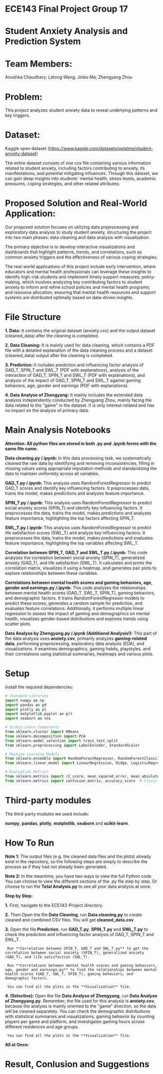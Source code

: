 # ECE143 Final Project Group 17

# Student Anxiety Analysis and Prediction System

# Team Members:
Anushka Chaudhary; Letong Wang; Jinbo Ma; Zhengyang Zhou

# Problem:
This project analyzes student anxiety data to reveal underlying patterns and key triggers.

# Dataset:
Kaggle open dataset (https://www.kaggle.com/datasets/petalme/student-anxiety-dataset)

The entire dataset consists of one csv file containing various information related to student anxiety, including factors contributing to anxiety, its manifestations, and potential mitigating influences. Through this dataset, we can gain deep insights into students' mental health, stress levels, academic pressures, coping strategies, and other related attributes.

# Proposed Solution and Real-World Application:
Our proposed solution focuses on utilizing data preprocessing and exploratory data analysis to study student anxiety, structuring the project into two main phases: data cleaning and data analysis with visualization. 

The primary objective is to develop interactive visualizations and dashboards that highlight patterns, trends, and correlations, such as common anxiety triggers and the effectiveness of various coping strategies. 

The real-world applications of this project include early intervention, where educators and mental health professionals can leverage these insights to identify high-risk students and implement timely support measures; policy-making, which involves analyzing key contributing factors to student anxiety to inform and refine school policies and mental health programs; and resource allocation, ensuring that mental health resources and support systems are distributed optimally based on data-driven insights.

# File Structure
**1. Data:** It contains the original dataset (anxiety.csv) and the output dataset (cleaned_data) after the cleaning is completed.

**2. Data Cleaning:** It is mainly used for data cleaning, which contains a PDF file with a detailed explanation of the data cleaning process and a dataset (cleaned_data) output after the cleaning is completed.

**3. Prediction:** It includes prediction and influencing factor analysis of GAD_T, SPIN_T and SWL_T (PDF with explanations), analysis of the interaction of GAD_T, SPIN_T and SWL_T (PDF with explanations), and analysis of the impact of GAD_T, SPIN_T and SWL_T against gaming behaviors, age, gender and earnings (PDF with explanations).

**4. Data Analyse of Zhengyang:** It mainly includes the extended data analysis independently conducted by Zhengyang Zhou, mainly facing the data related to the "game" in the dataset. It is only interest-related and has no impact on the analysis of primary data.

# Main Analysis Notebooks
**Attention: All python files are stored in both .py and .ipynb forms with the same file name.**

**Data cleaning.py /.ipynb:** In this data processing task, we systematically cleaned the raw data by identifying and removing inconsistencies, filling in missing values using appropriate imputation methods and standardizing the data to maintain uniformity across all variables. 

**GAD_T.py /.ipynb:** This analysis uses RandomForestRegressor to predict GAD_T scores and identify key influencing factors. It preprocesses data, trains the model, makes predictions and analyzes feature importance.

**SPIN_T.py /.ipynb:** This analysis uses RandomForestRegressor to predict social anxiety scores (SPIN_T) and identify key influencing factors. It preprocesses the data, trains the model, makes predictions and analyzes feature importance, highlighting the top factors affecting SPIN_T.

**SWL_T.py /.ipynb:** This analysis uses RandomForestRegressor to predict life satisfaction scores (SWL_T) and analyze key influencing factors. It preprocesses the data, trains the model, makes predictions and evaluates feature importance, highlighting the top variables affecting SWL_T.

**Correlation between SPIN_T, GAD_T and SWL_T.py /.ipynb:** This code analyzes the correlation between social anxiety (SPIN_T), generalized anxiety (GAD_T), and life satisfaction (SWL_T). It calculates and prints the correlation matrix, visualizes it using a heatmap, and generates pair plots to explore relationships between these variables.

**Correlations between mental health scores and gaming behaviors, age, gender and earnings.py /.ipynb:** This code analyzes the relationships between mental health scores (GAD_T, SWL_T, SPIN_T), gaming behaviors, and demographic factors. It trains RandomForestRegressor models to predict these scores, generates a random sample for prediction, and evaluates feature correlations. Additionally, it performs multiple linear regression to assess the impact of gaming and demographics on mental health, visualizes gender-based distributions and explores trends using scatter plots.

**Data Analyse by Zhengyang.py /.ipynb (Additional Analysis!):** This part of the data analysis uses **anxiety.csv**, primarily analyzes **gaming-related data**, performing preprocessing, exploratory data analysis (EDA), and visualizations. It examines demographics, gaming habits, playstyles, and their correlations using statistical summaries, heatmaps and various plots.

# Setup
Install the required dependencies:

```python
# Standard Libraries
import numpy as np
import pandas as pd
import plotly as pl
import matplotlib.pyplot as plt
import seaborn as sns

# Scikit-Learn Components
from sklearn.cluster import KMeans
from sklearn.decomposition import PCA
from sklearn.model_selection import train_test_split
from sklearn.preprocessing import LabelEncoder, StandardScaler

# Machine Learning Models
from sklearn.ensemble import RandomForestRegressor, RandomForestClassifier
from sklearn.linear_model import LinearRegression, Ridge, LogisticRegression

# Evaluation Metrics
from sklearn.metrics import r2_score, mean_squared_error, mean_absolute_error  # Regression
from sklearn.metrics import confusion_matrix, accuracy_score  # Classification
```

# Third-party modules
The third-party modules we used include:

**numpy**, **pandas**, **plotly**, **matplotlib**, **seaborn** and **scikit-learn**.

# How To Run
**Note 1:** The output files (e.g. the cleaned data files and the plots) already exist in the repository, so the following steps are simply to describe the process as if they had not already been generated.

**Note 2:** In the meantime, you have two ways to view the full Python code. You can choose to view the different sections of the .py file step by step. Or choose to run the **Total Analysis.py** to see all your data analysis at once.

**Step by Step:**

  **1.** First, navigate to the ECE143-Project directory.

  **2.** Then Open the file **Data Cleaning**, run **Data cleaning.py**  to create cleaned and combined CSV files. You will get **cleaned_data.csv**.

  **3.** Open the file **Prediction**, run **GAD_T.py**, **SPIN_T.py** and **SWL_T.py** to check the prediction and influencing factor analysis of GAD_T, SPIN_T and SWL_T.

     Run **Correlation between SPIN_T, GAD_T and SWL_T.py** to get the correlation between social anxiety (SPIN_T), generalized anxiety (GAD_T), and life satisfaction (SWL_T).

     Run **Correlations between mental health scores and gaming behaviors, age, gender and earnings.py** to find the relationships between mental health scores (GAD_T, SWL_T, SPIN_T), gaming behaviors, and demographic factors.

     You can find all the plots in the **Visualization** file.

  **4. (Selective):** Open the file **Data Analyse of Zhengyang**, run **Data Analyse of Zhengyang.py**. Remember, the file used for this analysis is **anxiety.csv**, because the analysis is mainly oriented to the "game" direction, so the data will be cleaned separately. You can check the demographic distributions with statistical summaries and visualizations, gaming behavior by counting players per game and platform, and investigates gaming hours across different residences and age groups.

     You can find all the plots in the **Visualization** file.

**All at Once:**



# Result, Conlusion and Suggestions
